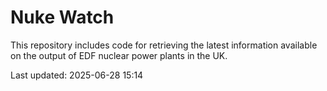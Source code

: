 # Nuke Watch

This repository includes code for retrieving the latest information available on the output of EDF nuclear power plants in the UK.

Last updated: 2025-06-28 15:14